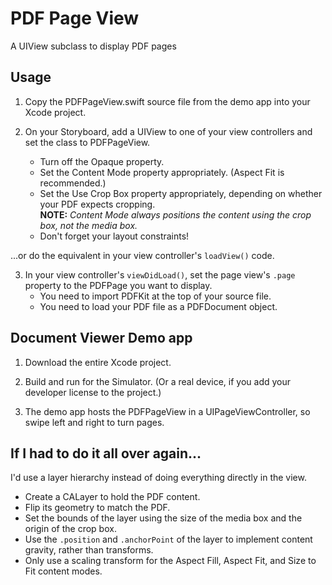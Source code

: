 #  PDF Page View

A UIView subclass to display PDF pages

## Usage

1. Copy the PDFPageView.swift source file from the demo app into your Xcode project.

2. On your Storyboard, add a UIView to one of your view controllers and set the class to PDFPageView.
   - Turn off the Opaque property.
   - Set the Content Mode property appropriately. (Aspect Fit is recommended.)
   - Set the Use Crop Box property appropriately, depending on whether your PDF expects cropping.  
     **NOTE:** *Content Mode always positions the content using the crop box, not the media box.*
   - Don't forget your layout constraints!

...or do the equivalent in your view controller's `loadView()` code.

3. In your view controller's `viewDidLoad()`, set the page view's `.page` property to the PDFPage you want to display.
   - You need to import PDFKit at the top of your source file.
   - You need to load your PDF file as a PDFDocument object.

## Document Viewer Demo app

1. Download the entire Xcode project.

2. Build and run for the Simulator. (Or a real device, if you add your developer license to the project.)

3. The demo app hosts the PDFPageView in a UIPageViewController, so swipe left and right to turn pages.

## If I had to do it all over again...

I'd use a layer hierarchy instead of doing everything directly in the view.
- Create a CALayer to hold the PDF content.
- Flip its geometry to match the PDF.
- Set the bounds of the layer using the size of the media box and the origin of the crop box.
- Use the `.position` and `.anchorPoint` of the layer to implement content gravity, rather than transforms.
- Only use a scaling transform for the Aspect Fill, Aspect Fit, and Size to Fit content modes.
